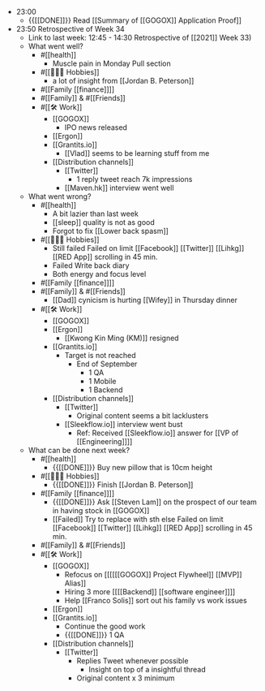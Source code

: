 - 23:00
    - {{[[DONE]]}} Read [[Summary of  [[GOGOX]] Application Proof]]
- 23:50 Retrospective of Week 34
    - Link to last week: 12:45 - 14:30 Retrospective of [[2021]] Week 33)
    - What went well?
        - #[[health]]
            - Muscle pain in Monday Pull section
        - #[[🚴🏻‍♂️ Hobbies]]
            - a lot of insight from [[Jordan B. Peterson]]
        - #[[Family [[finance]]]]
        - #[[Family]] & #[[Friends]]
        - #[[🛠️ Work]]
            - [[GOGOX]]
                - IPO news released
            - [[Ergon]]
            - [[Grantits.io]]
                - [[Vlad]] seems to be learning stuff from me
            - [[Distribution channels]]
                - [[Twitter]]
                    - 1 reply tweet reach 7k impressions
                - [[Maven.hk]] interview went well
    - What went wrong?
        - #[[health]]
            - A bit lazier than last week
            - [[sleep]] quality is not as good
            - Forgot to fix [[Lower back spasm]]
        - #[[🚴🏻‍♂️ Hobbies]]
            - Still failed Failed on limit [[Facebook]] [[Twitter]] [[Lihkg]] [[RED App]] scrolling in 45 min.
            - Failed Write back diary
            - Both energy and focus level
        - #[[Family [[finance]]]]
        - #[[Family]] & #[[Friends]]
            - [[Dad]] cynicism is hurting [[Wifey]] in Thursday dinner
        - #[[🛠️ Work]]
            - [[GOGOX]]
            - [[Ergon]]
                - [[Kwong Kin Ming (KM)]] resigned
            - [[Grantits.io]]
                - Target is not reached
                    - End of September
                        - 1 QA
                        - 1 Mobile
                        - 1 Backend
            - [[Distribution channels]]
                - [[Twitter]]
                    - Original content seems a bit lacklusters
                - [[Sleekflow.io]] interview went bust
                    - Ref: Received [[Sleekflow.io]] answer for [[VP of [[Engineering]]]]
    - What can be done next week?
        - #[[health]]
            - {{[[DONE]]}} Buy new pillow that is 10cm height
        - #[[🚴🏻‍♂️ Hobbies]]
            - {{[[DONE]]}}  Finish [[Jordan B. Peterson]]
        - #[[Family [[finance]]]] 
            - {{[[DONE]]}} Ask [[Steven Lam]] on the prospect of our team in having stock in [[GOGOX]] 
            - [[Failed]] Try to replace with sth else Failed on limit [[Facebook]] [[Twitter]] [[Lihkg]] [[RED App]] scrolling in 45 min.
        - #[[Family]] & #[[Friends]]
        - #[[🛠️ Work]]
            - [[GOGOX]]
                - Refocus on [[[[[[GOGOX]] Project Flywheel]] [[MVP]] Alias]]
                - Hiring 3 more [[[[Backend]] [[software engineer]]]]
                - Help [[Franco Solis]] sort out his family vs work issues
            - [[Ergon]]
            - [[Grantits.io]]
                - Continue the good work
                - {{[[DONE]]}} 1 QA
            - [[Distribution channels]]
                - [[Twitter]]
                    - Replies Tweet whenever possible
                        - Insight on top of a insightful thread
                    - Original content x 3 minimum
